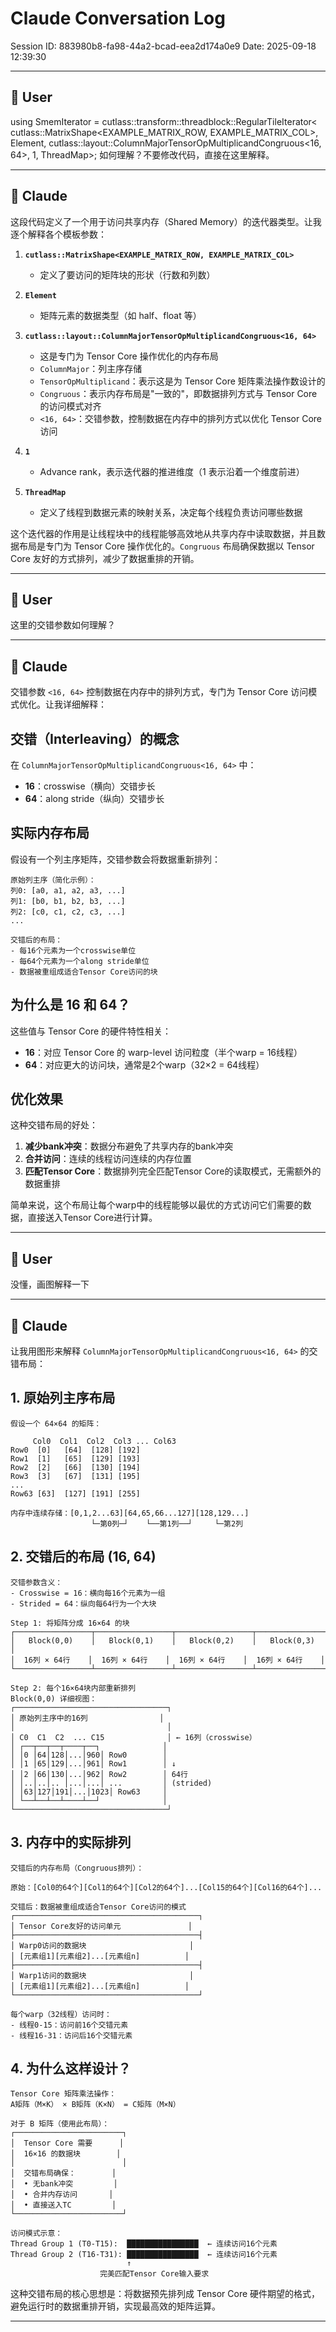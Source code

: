 # Claude Conversation Log

Session ID: 883980b8-fa98-44a2-bcad-eea2d174a0e9
Date: 2025-09-18 12:39:30

---

## 👤 User

  using SmemIterator = cutlass::transform::threadblock::RegularTileIterator<
      cutlass::MatrixShape<EXAMPLE_MATRIX_ROW, EXAMPLE_MATRIX_COL>, Element,
      cutlass::layout::ColumnMajorTensorOpMultiplicandCongruous<16, 64>, 1,
      ThreadMap>;
如何理解？不要修改代码，直接在这里解释。

---

## 🤖 Claude

这段代码定义了一个用于访问共享内存（Shared Memory）的迭代器类型。让我逐个解释各个模板参数：

1. **`cutlass::MatrixShape<EXAMPLE_MATRIX_ROW, EXAMPLE_MATRIX_COL>`**
   - 定义了要访问的矩阵块的形状（行数和列数）

2. **`Element`**
   - 矩阵元素的数据类型（如 half、float 等）

3. **`cutlass::layout::ColumnMajorTensorOpMultiplicandCongruous<16, 64>`**
   - 这是专门为 Tensor Core 操作优化的内存布局
   - `ColumnMajor`：列主序存储
   - `TensorOpMultiplicand`：表示这是为 Tensor Core 矩阵乘法操作数设计的
   - `Congruous`：表示内存布局是"一致的"，即数据排列方式与 Tensor Core 的访问模式对齐
   - `<16, 64>`：交错参数，控制数据在内存中的排列方式以优化 Tensor Core 访问

4. **`1`**
   - Advance rank，表示迭代器的推进维度（1 表示沿着一个维度前进）

5. **`ThreadMap`**
   - 定义了线程到数据元素的映射关系，决定每个线程负责访问哪些数据

这个迭代器的作用是让线程块中的线程能够高效地从共享内存中读取数据，并且数据布局是专门为 Tensor Core 操作优化的。`Congruous` 布局确保数据以 Tensor Core 友好的方式排列，减少了数据重排的开销。

---

## 👤 User

这里的交错参数如何理解？

---

## 🤖 Claude

交错参数 `<16, 64>` 控制数据在内存中的排列方式，专门为 Tensor Core 访问模式优化。让我详细解释：

## **交错（Interleaving）的概念**

在 `ColumnMajorTensorOpMultiplicandCongruous<16, 64>` 中：
- **16**：crosswise（横向）交错步长
- **64**：along stride（纵向）交错步长

## **实际内存布局**

假设有一个列主序矩阵，交错参数会将数据重新排列：

```
原始列主序（简化示例）：
列0: [a0, a1, a2, a3, ...]
列1: [b0, b1, b2, b3, ...]
列2: [c0, c1, c2, c3, ...]
...

交错后的布局：
- 每16个元素为一个crosswise单位
- 每64个元素为一个along stride单位
- 数据被重组成适合Tensor Core访问的块
```

## **为什么是 16 和 64？**

这些值与 Tensor Core 的硬件特性相关：
- **16**：对应 Tensor Core 的 warp-level 访问粒度（半个warp = 16线程）
- **64**：对应更大的访问块，通常是2个warp（32×2 = 64线程）

## **优化效果**

这种交错布局的好处：
1. **减少bank冲突**：数据分布避免了共享内存的bank冲突
2. **合并访问**：连续的线程访问连续的内存位置
3. **匹配Tensor Core**：数据排列完全匹配Tensor Core的读取模式，无需额外的数据重排

简单来说，这个布局让每个warp中的线程能够以最优的方式访问它们需要的数据，直接送入Tensor Core进行计算。

---

## 👤 User

没懂，画图解释一下

---

## 🤖 Claude

让我用图形来解释 `ColumnMajorTensorOpMultiplicandCongruous<16, 64>` 的交错布局：

## **1. 原始列主序布局**
```
假设一个 64×64 的矩阵：

     Col0  Col1  Col2  Col3 ... Col63
Row0  [0]   [64]  [128] [192]    
Row1  [1]   [65]  [129] [193]    
Row2  [2]   [66]  [130] [194]    
Row3  [3]   [67]  [131] [195]    
...
Row63 [63]  [127] [191] [255]    

内存中连续存储：[0,1,2...63][64,65,66...127][128,129...]
                  └─第0列─┘    └──第1列──┘     └─第2列
```

## **2. 交错后的布局 (16, 64)**

```
交错参数含义：
- Crosswise = 16：横向每16个元素为一组
- Strided = 64：纵向每64行为一个大块

Step 1: 将矩阵分成 16×64 的块
┌─────────────────┬─────────────────┬─────────────────┬─────────────────┐
│   Block(0,0)    │   Block(0,1)    │   Block(0,2)    │   Block(0,3)    │
│  16列 × 64行    │  16列 × 64行    │  16列 × 64行    │  16列 × 64行    │
└─────────────────┴─────────────────┴─────────────────┴─────────────────┘

Step 2: 每个16×64块内部重新排列
Block(0,0) 详细视图：
┌──────────────────────────────────┐
│ 原始列主序中的16列                │
│                                  │
│ C0  C1  C2  ... C15              │ ← 16列（crosswise）
│ ┌──┬──┬──┬────┬──┐              │
│ │0 │64│128│...│960│ Row0        │
│ │1 │65│129│...│961│ Row1        │ ↓
│ │2 │66│130│...│962│ Row2        │ 64行
│ │..│..│.. │...│...│ ...         │ (strided)
│ │63│127│191│...│1023│ Row63     │
│ └──┴──┴──┴────┴──┘              │
└──────────────────────────────────┘
```

## **3. 内存中的实际排列**

```
交错后的内存布局（Congruous排列）：

原始：[Col0的64个][Col1的64个][Col2的64个]...[Col15的64个][Col16的64个]...

交错后：数据被重组成适合Tensor Core访问的模式
┌─────────────────────────────────────────┐
│ Tensor Core友好的访问单元               │
├─────────────────────────────────────────┤
│ Warp0访问的数据块                       │
│ [元素组1][元素组2]...[元素组n]          │
├─────────────────────────────────────────┤
│ Warp1访问的数据块                       │
│ [元素组1][元素组2]...[元素组n]          │
└─────────────────────────────────────────┘

每个warp（32线程）访问时：
- 线程0-15：访问前16个交错元素
- 线程16-31：访问后16个交错元素
```

## **4. 为什么这样设计？**

```
Tensor Core 矩阵乘法操作：
A矩阵（M×K） × B矩阵（K×N） = C矩阵（M×N）

对于 B 矩阵（使用此布局）：
┌────────────────────────┐
│  Tensor Core 需要      │
│  16×16 的数据块        │
│                        │
│  交错布局确保：        │
│  • 无bank冲突         │
│  • 合并内存访问       │
│  • 直接送入TC         │
└────────────────────────┘

访问模式示意：
Thread Group 1 (T0-T15):  ████████████████  ← 连续访问16个元素
Thread Group 2 (T16-T31): ████████████████  ← 连续访问16个元素
                          ↑
                    完美匹配Tensor Core输入要求
```

这种交错布局的核心思想是：将数据预先排列成 Tensor Core 硬件期望的格式，避免运行时的数据重排开销，实现最高效的矩阵运算。

---

